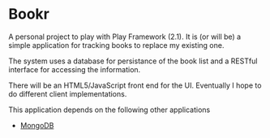 Bookr
=====================================

A personal project to play with Play Framework (2.1). It is (or will be) a simple application for tracking books to replace my existing one.

The system uses a database for persistance of the book list and a RESTful interface for accessing the information.

There will be an HTML5/JavaScript front end for the UI. Eventually I hope to do different client implementations.

This application depends on the following other applications
* [MongoDB](http://www.mongodb.org/)
	